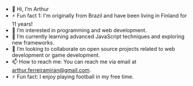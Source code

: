 - 👋 Hi, I’m Arthur
- ⚡ Fun fact 1: I'm originally from Brazil and have been living in Finland for 11 years!	
- 👀 I’m interested in programming and web development.
- 🌱 I’m currently learning advanced JavaScript techniques and exploring new frameworks.
- 💞️ I’m looking to collaborate on open source projects related to web development or game development.
- 📫 How to reach me: You can reach me via email at arthur.ferreiramiran@gmail.com.
- ⚡ Fun fact: I enjoy playing football in my free time.

<!---
ArthuriFI/ArthuriFI is a ✨ special ✨ repository because its `README.md` (this file) appears on your GitHub profile.
You can click the Preview link to take a look at your changes.
--->
